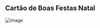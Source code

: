 ## Cartão de Boas Festas Natal


![image](https://github.com/user-attachments/assets/4a5bf59b-2ff8-41a2-bfdc-84e05ad7652e)
